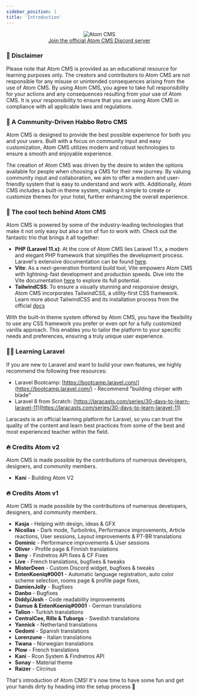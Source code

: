 ```yaml
---
sidebar_position: 1
title: 'Introduction'
---
```


<div align="center">
<img src="https://i.imgur.com/9ePNdJ4.png" alt="Atom CMS"/>
</div>

<div align="center">
    <a href="https://discord.gg/rX3aShUHdg" target="_blank">
        Join the official Atom CMS Discord server
    </a>
</div>

### 📢 Disclaimer

Please note that Atom CMS is provided as an educational resource for learning purposes only. The creators and contributors to Atom CMS are not responsible for any misuse or unintended consequences arising from the use of Atom CMS. By using Atom CMS, you agree to take full responsibility for your actions and any consequences resulting from your use of Atom CMS. It is your responsibility to ensure that you are using Atom CMS in compliance with all applicable laws and regulations.

### 💙 A Community-Driven Habbo Retro CMS
Atom CMS is designed to provide the best possible experience for both you and your users. Built with a focus on community input and easy customization, Atom CMS utilizes modern and robust technologies to ensure a smooth and enjoyable experience.

The creation of Atom CMS was driven by the desire to widen the options available for people when choosing a CMS for their new journey. By valuing community input and collaboration, we aim to offer a modern and user-friendly system that is easy to understand and work with. Additionally, Atom CMS includes a built-in theme system, making it simple to create or customize themes for your hotel, further enhancing the overall experience.

### 🚀 The cool tech behind Atom CMS

Atom CMS is powered by some of the industry-leading technologies that make it not only easy but also a ton of fun to work with. Check out the fantastic trio that brings it all together:

- **PHP (Laravel 11.x)**: At the core of Atom CMS lies Laravel 11.x, a modern and elegant PHP framework that simplifies the development process. Laravel's extensive documentation can be found [here](https://laravel.com/docs/11.x).
- **Vite**: As a next-generation frontend build tool, Vite empowers Atom CMS with lightning-fast development and production speeds. Dive into the Vite documentation [here](https://vitejs.dev/) to explore its full potential.
- **TailwindCSS**: To ensure a visually stunning and responsive design, Atom CMS incorporates TailwindCSS, a utility-first CSS framework. Learn more about TailwindCSS and its installation process from the official [docs](https://tailwindcss.com/docs/installation)

With the built-in theme system offered by Atom CMS, you have the flexibility to use any CSS framework you prefer or even opt for a fully customized vanilla approach. This enables you to tailor the platform to your specific needs and preferences, ensuring a truly unique user experience.

### 🧙‍♂️ Learning Laravel

If you are new to Laravel and want to build your own features, we highly recommend the following free resources:

- Laravel Bootcamp: [https://bootcamp.laravel.com/](https://bootcamp.laravel.com/) - Recommend "building chirper with blade"
- Laravel 8 from Scratch: [https://laracasts.com/series/30-days-to-learn-laravel-11](https://laracasts.com/series/30-days-to-learn-laravel-11)

Laracasts is an official learning platform for Laravel, so you can trust the quality of the content and learn best practices from some of the best and most experienced teacher within the field.

### 🔥 Credits Atom v2
Atom CMS is made possible by the contributions of numerous developers, designers, and community members.
-   **Kani** - Building Atom V2 


### 🔥 Credits Atom v1
Atom CMS is made possible by the contributions of numerous developers, designers, and community members.
-   **Kasja** - Helping with design, ideas & GFX
-   **Nicollas** - Dark mode, Turbolinks, Performance improvements, Article reactions, User sessions, Layout improvements & PT-BR translations
-   **Dominic** - Performance improvements & User sessions
-   **Oliver** - Profile page & Finnish translations
-   **Beny** - Findretros API fixes & CF Fixes
-   **Live** - French translations, bugfixes & tweaks
-   **MisterDeen** - Custom Discord widget, bugfixes & tweaks
-   **EntenKoeniq#0001** - Automatic language registration, auto color scheme selection, rooms page & profile page fixes,
-   **DamienJolly** - Bugfixes
-   **Danbo** - Bugfixes
-   **Diddy/Josh** - Code readability improvements
-   **Damue & EntenKoeniq#0001** - German translations
-   **Talion** - Turkish translations
-   **CentralCee, Rille & Tuborgs** - Swedish translations
-   **Yannick** - Netherland translations
-   **Gedomi** - Spanish translations
-   **Lorenzune** - Italian translations
-   **Twana** - Norwegian translations
-   **Plow** - French translations
-   **Kani** - Rcon System & Findretros API
-   **Sonay** - Material theme
-   **Raizer** - Circinus


That's introduction of Atom CMS! It's now time to have some fun and get your hands dirty by heading into the setup process 🍻